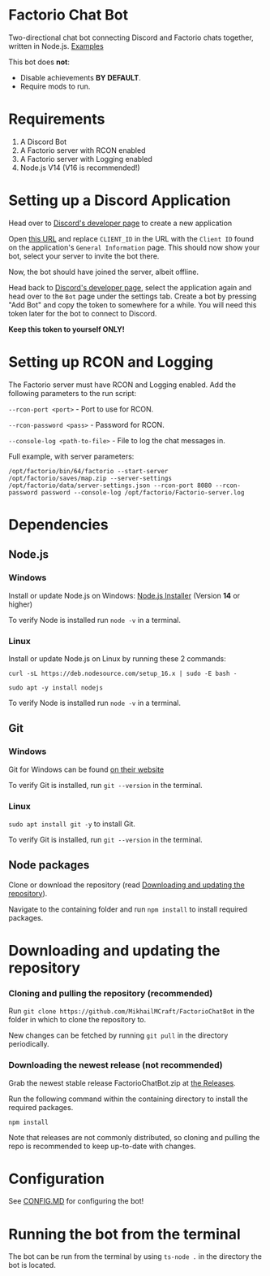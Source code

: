 # Factorio Chat Bot
Two-directional chat bot connecting Discord and Factorio chats together, written in Node.js.
[Examples](https://github.com/MikhailMCraft/FactorioChatBot/blob/master/EXAMPLES.md)

This bot does **not**:
- Disable achievements **BY DEFAULT**.
- Require mods to run.

# Requirements
  1. A Discord Bot
  2. A Factorio server with RCON enabled
  3. A Factorio server with Logging enabled
  4. Node.js V14 (V16 is recommended!)

# Setting up a Discord Application

Head over to [Discord's developer page](https://discord.com/developers/applications) to create a new application

Open [this URL](https://discord.com/oauth2/authorize?client_id=CLIENT_ID&permissions=-1&scope=bot) and replace `CLIENT_ID` in the URL with the `Client ID` found on the application's `General Information` page. This should now show your bot, select your server to invite the bot there.

Now, the bot should have joined the server, albeit offline.

Head back to [Discord's developer page](https://discord.com/developers/applications), select the application again and head over to the `Bot` page under the settings tab.
Create a bot by pressing "Add Bot" and copy the token to somewhere for a while. You will need this token later for the bot to connect to Discord.

**Keep this token to yourself ONLY!**

# Setting up RCON and Logging
The Factorio server must have RCON and Logging enabled.
Add the following parameters to the run script:

```--rcon-port <port>``` - Port to use for RCON.
  
```--rcon-password <pass>``` - Password for RCON.

```--console-log <path-to-file>``` - File to log the chat messages in.

Full example, with server parameters:

```/opt/factorio/bin/64/factorio --start-server /opt/factorio/saves/map.zip --server-settings /opt/factorio/data/server-settings.json --rcon-port 8080 --rcon-password password --console-log /opt/factorio/Factorio-server.log```

# Dependencies
## Node.js
### Windows
Install or update Node.js on Windows: [Node.js Installer](https://nodejs.org/en/) (Version **14** or higher)

To verify Node is installed run `node -v` in a terminal.

### Linux
Install or update Node.js on Linux by running these 2 commands:

`curl -sL https://deb.nodesource.com/setup_16.x | sudo -E bash -`

`sudo apt -y install nodejs`

To verify Node is installed run `node -v` in a terminal.

## Git
### Windows
Git for Windows can be found [on their website](https://git-scm.com/download/win)

To verify Git is installed, run `git --version` in the terminal.

### Linux
`sudo apt install git -y` to install Git.

To verify Git is installed, run `git --version` in the terminal.

## Node packages
Clone or download the repository (read [Downloading and updating the repository](https://github.com/MikhailMCraft/FactorioChatBot#Downloading_and_updating_the_repository)).

Navigate to the containing folder and run `npm install` to install required packages.

# Downloading and updating the repository
### Cloning and pulling the repository (recommended)

Run `git clone https://github.com/MikhailMCraft/FactorioChatBot` in the folder in which to clone the repository to.

New changes can be fetched by running `git pull` in the directory periodically.

### Downloading the newest release (not recommended)

Grab the newest stable release FactorioChatBot.zip at [the Releases](https://github.com/MikhailMCraft/FactorioChatBot/releases).

Run the following command within the containing directory to install the required packages.

`npm install`

Note that releases are not commonly distributed, so cloning and pulling the repo is recommended to keep up-to-date with changes.

# Configuration

See [CONFIG.MD](https://github.com/MikhailMCraft/FactorioChatBot/blob/master/CONFIG.md) for configuring the bot!

# Running the bot from the terminal

The bot can be run from the terminal by using `ts-node .` in the directory the bot is located.